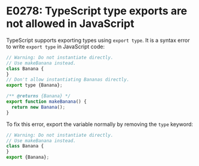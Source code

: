 # E0278: TypeScript type exports are not allowed in JavaScript

TypeScript supports exporting types using `export type`. It is a syntax error to
write `export type` in JavaScript code:

```javascript
// Warning: Do not instantiate directly.
// Use makeBanana instead.
class Banana {
}
// Don't allow instantiating Bananas directly.
export type {Banana};

/** @returns {Banana} */
export function makeBanana() {
  return new Banana();
}
```

To fix this error, export the variable normally by removing the `type` keyword:

```javascript
// Warning: Do not instantiate directly.
// Use makeBanana instead.
class Banana {
}
export {Banana};
```
